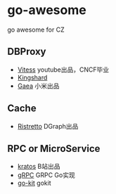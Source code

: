 # go-awesome
go awesome for CZ


## DBProxy

* [Vitess](https://github.com/vitessio/vitess) youtube出品，CNCF毕业
* [Kingshard](https://github.com/flike/kingshard)
* [Gaea](https://github.com/XiaoMi/Gaea) 小米出品

## Cache

* [Ristretto](https://github.com/dgraph-io/ristretto) DGraph出品

## RPC or MicroService

* [kratos](https://github.com/go-kratos/kratos) B站出品
* [gRPC](https://github.com/grpc/grpc-go) GRPC Go实现
* [go-kit](https://github.com/go-kit/kit) gokit
